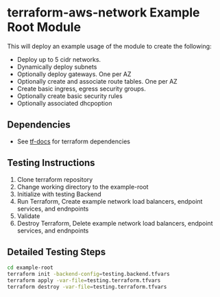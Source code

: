 # terraform-aws-network Example Root Module
This will deploy an example usage of the module to create the following:
* Deploy up to 5 cidr networks.
* Dynamically deploy subnets
* Optionally deploy gateways. One per AZ
* Optionally create and associate route tables. One per AZ
* Create basic ingress, egress security groups.
* Optionally create basic security rules
* Optionally associated dhcpoption

## Dependencies
* See [tf-docs](./tf-docs.md) for terraform dependencies

## Testing Instructions
1. Clone terraform repository
2. Change working directory to the example-root
3. Initialize with testing Backend
4. Run Terraform, Create example network load balancers, endpoint services, and endnpoints
5. Validate
6. Destroy Terraform, Delete example network load balancers, endpoint services, and endnpoints

## Detailed Testing Steps
```bash
cd example-root
terraform init -backend-config=testing.backend.tfvars
terraform apply -var-file=testing.terraform.tfvars
terraform destroy -var-file=testing.terraform.tfvars
```
